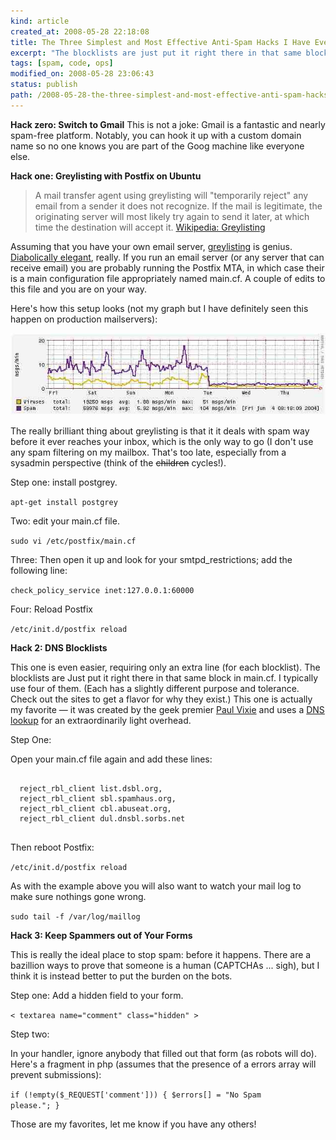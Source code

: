 ```yaml
---
kind: article
created_at: 2008-05-28 22:18:08
title: The Three Simplest and Most Effective Anti-Spam Hacks I Have Ever Seen
excerpt: "The blocklists are just put it right there in that same block in main.cf. I typically use four of them."
tags: [spam, code, ops]
modified_on: 2008-05-28 23:06:43
status: publish 
path: /2008-05-28-the-three-simplest-and-most-effective-anti-spam-hacks-i-have-ever-seen
---
```


<strong>Hack zero: Switch to Gmail</strong>
This is not a joke: Gmail is a fantastic and nearly spam-free platform. Notably, you can hook it up with a custom domain name so no one knows you are part of the Goog machine like everyone else.

<strong>Hack one: Greylisting with Postfix on Ubuntu</strong>

<blockquote>A mail transfer agent using greylisting will "temporarily reject" any email from a sender it does not recognize. If the mail is legitimate, the originating server will most likely try again to send it later, at which time the destination will accept it. <span class="attribution"><a href="http://en.wikipedia.org/wiki/Greylisting">Wikipedia: Greylisting</a></span></blockquote>

Assuming that you have your own email server, <a href="http://postgrey.schweikert.ch/">greylisting</a> is genius. <a href="http://en.wikipedia.org/wiki/Greylisting">Diabolically elegant</a>, really. If you run an email server (or any server that can receive email) you are probably running the Postfix MTA, in which case their is a main configuration file appropriately named main.cf. A couple of edits to this file and you are on your way. 

Here's how this setup looks (not my graph but I have definitely seen this happen on production mailservers):

<img src="/images/mailgraph_greylisting.jpg" title="spam goes away" alt=" " /> 

The really brilliant thing about greylisting is that it it deals with spam way before it ever reaches your inbox, which is the only way to go (I don't use any spam filtering on my mailbox. That's too late, especially from a sysadmin perspective (think of the <strike>children</strike> cycles!).

Step one: install postgrey.

<code>apt-get install postgrey</code>

Two: edit your main.cf file. 

<code>sudo vi /etc/postfix/main.cf</code>

Three: Then open it up and look for your smtpd_restrictions; add the following line:

<code>check_policy_service inet:127.0.0.1:60000 </code>

Four: Reload Postfix

<code>/etc/init.d/postfix reload</code>

<strong>Hack 2: DNS Blocklists</strong>

This one is even easier, requiring only an extra line (for each blocklist). The blocklists are Just put it right there in that same block in main.cf. I typically use four of them. (Each has a slightly different purpose and tolerance. Check out the sites to get a flavor for why they exist.) This one is actually my favorite &mdash; it was created by the geek premier <a href="http://en.wikipedia.org/wiki/Paul_Vixie">Paul Vixie</a> and uses a <a href="http://en.wikipedia.org/wiki/DNSBL">DNS lookup</a> for an extraordinarily light overhead. 

Step One: 

Open your main.cf file again and add these lines:

<pre>
  <code>
  reject_rbl_client list.dsbl.org,
  reject_rbl_client sbl.spamhaus.org,
  reject_rbl_client cbl.abuseat.org,
  reject_rbl_client dul.dnsbl.sorbs.net
  </code>
</pre>

Then reboot Postfix: 

<code>/etc/init.d/postfix reload</code>

As with the example above you will also want to watch your mail log to make sure nothings gone wrong. 

<code>sudo tail -f /var/log/maillog</code>

<strong>Hack 3: Keep Spammers out of Your Forms</strong>

This is really the ideal place to stop spam: before it happens. There are a bazillion ways to prove that someone is a human (CAPTCHAs ... sigh), but I think it is instead better to put the burden on the bots. 

Step one: 
Add a hidden field to your form. 

<code>< textarea name="comment" class="hidden" > </code>

 Step two: 

In your handler, ignore anybody that filled out that form (as robots will do). Here's a fragment in php (assumes that the presence of a errors array will prevent submissions):

<code>if (!empty($_REQUEST['comment'])) { $errors[] = "No Spam please."; }</code>

Those are my favorites, let me know if you have any others!
